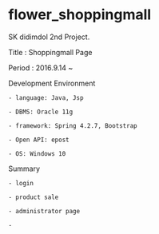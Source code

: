 # flower_shoppingmall
SK didimdol 2nd Project.

Title  : Shoppingmall Page

Period : 2016.9.14 ~ 

Development Environment

	- language: Java, Jsp
	
	- DBMS: Oracle 11g
	
	- framework: Spring 4.2.7, Bootstrap
	
	- Open API: epost
	
	- OS: Windows 10
	

Summary

	- login
	
	- product sale
	
	- administrator page
	
	- 
